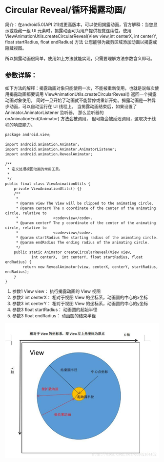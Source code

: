 # Circular Reveal/循环揭露动画/

简介：在android5.0(API 21)或更高版本，可以使用揭露动画，官方解释：当您显示或隐藏一组 UI 元素时，揭露动画可为用户提供视觉连续性，使用
ViewAnimationUtils.createCircularReveal(View view,int centerX,  int centerY, float startRadius, float endRadius) 方法
让您能够为裁剪区域添加动画以揭露或隐藏视图。

所以揭露动画很简单，使用如上方法就能实现，只需要理解方法参数含义即可。

## 参数详解：

 如下方法的解释：揭露动画对象只能使用一次，不能被重新使用，也就是说每次使用揭露动画都要调用 ViewAnimationUtils.createCircularReveal() 返回一个揭露动画对象使用，
 同时一旦开始了动画就不能暂停或重新开始。揭露动画是一种异步动画，可以自动运行在 UI 线程上。 当揭露动画结束后，如果设置了 Animator.AnimatorListener 监听器，
 那么监听器的 onAnimationEnd(Animator) 方法会被调用， 但可能会被延迟调用，这取决于线程的响应能力。
    
    package android.view;
    
    import android.animation.Animator;
    import android.animation.Animator.AnimatorListener;
    import android.animation.RevealAnimator;
    
    /**
     * 定义处理视图动画的常用工具。
     *
     */
    public final class ViewAnimationUtils {
        private ViewAnimationUtils() {}
        /**
         *
         * @param view The View will be clipped to the animating circle.
         * @param centerX The x coordinate of the center of the animating circle, relative to
         *                <code>view</code>.
         * @param centerY The y coordinate of the center of the animating circle, relative to
         *                <code>view</code>.
         * @param startRadius The starting radius of the animating circle.
         * @param endRadius The ending radius of the animating circle.
         */
        public static Animator createCircularReveal(View view,
                int centerX,  int centerY, float startRadius, float endRadius) {
            return new RevealAnimator(view, centerX, centerY, startRadius, endRadius);
        }
    }

1. 参数1 View view：           执行揭露动画的 View 视图
2. 参数2 int centerX：         相对于视图 View 的坐标系，动画圆的中心的x坐标
3. 参数3 int centerY：         相对于视图 View 的坐标系，动画圆的中心的y坐标
4. 参数3 float startRadius：   动画圆的起始半径
4. 参数3 float endRadius：     动画圆的结束半径

![circular reveal 动画](https://github.com/66668/AnimationStudy/blob/master/interpolator_pic/createCircularReveal.jpg)